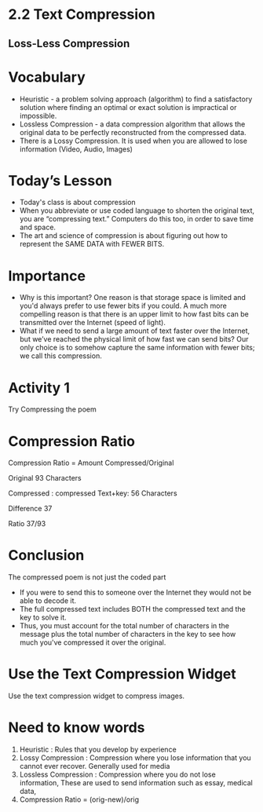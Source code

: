 # 2.2 Text Compression

## Loss-Less Compression

# Vocabulary

* Heuristic - a problem solving approach (algorithm) to find a satisfactory solution where finding an optimal or exact solution is impractical or impossible.
* Lossless Compression - a data compression algorithm that allows the original data to be perfectly reconstructed from the compressed data.  
* There is a Lossy Compression.  It is used when you are allowed to lose information (Video, Audio, Images)

# Today’s Lesson

* Today's class is about compression
* When you abbreviate or use coded language to shorten the original text, you are “compressing text.” Computers do this too, in order to save time and space.
* The art and science of compression is about figuring out how to represent the SAME DATA with FEWER BITS.

# Importance

* Why is this important? One reason is that storage space is limited and you'd always prefer to use fewer bits if you could. A much more compelling reason is that there is an upper limit to how fast bits can be transmitted over the Internet (speed of light).
* What if we need to send a large amount of text faster over the Internet, but we’ve reached the physical limit of how fast we can send bits? Our only choice is to somehow capture the same information with fewer bits; we call this compression.

# Activity 1

Try Compressing the poem

# Compression Ratio

Compression Ratio = Amount Compressed/Original

Original 93 Characters

Compressed : compressed Text+key: 56 Characters

Difference 37

Ratio 37/93

# Conclusion

The compressed poem is not just the coded part

* If you were to send this to someone over the Internet they would not be able to decode it.
* The full compressed text includes BOTH the compressed text and the key to solve it.
* Thus, you must account for the total number of characters in the message plus the total number of characters in the key to see how much you've compressed it over the original.
 
# Use the Text Compression Widget

Use the text compression widget to compress images.

# Need to know words

1. Heuristic : Rules that you develop by experience
2. Lossy Compression : Compression where you lose information that you cannot ever recover.  Generally used for media
3. Lossless Compression : Compression where you do not lose information,  These are used to send information such as essay, medical data, 
4. Compression Ratio = (orig-new)/orig
